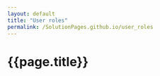 ```yaml
---
layout: default
title: "User roles"
permalink: /SolutionPages.github.io/user_roles
---
```


<h1> {{page.title}} </h1>